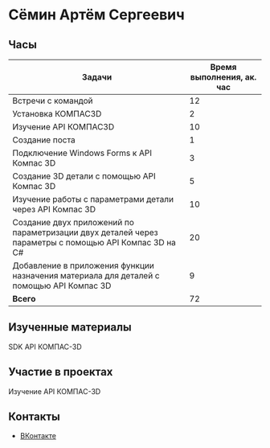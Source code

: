 
# Сёмин Артём Сергеевич

## Часы

|Задачи|Время выполнения, ак. час|
|----------------|----------------|
|Встречи с командой |12|
|Установка КОМПАС3D | 2|
|Изучение API КОМПАС3D | 10|
|Создание поста | 1|
|Подключение Windows Forms к API Компас 3D| 3|
|Создание 3D детали с помощью API Компас 3D | 5|
|Изучение работы с параметрами детали через API Компас 3D | 10|
|Создание двух приложений по параметризации двух деталей через параметры с помощью API Компас 3D на C# | 20|
|Добавление в приложения функции назначения материала для деталей с помощью API Компас 3D| 9|
|<b>Всего </b> | 72|


## Изученные материалы
SDK API КОМПАС-3D


## Участие в проектах
Изучение API КОМПАС-3D

## Контакты <br>
- [ВКонтакте](https://vk.com/bredoviybread)
